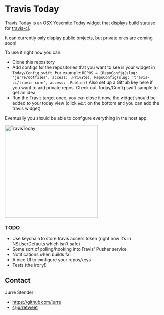 # Travis Today
Travis Today is an OSX Yosemite Today widget that displays build statuse for [travis-ci](https://travis-ci.com).

It can currently only display public projects, but private ones are coming soon!

To use it right now you can:
- Clone this repository
- Add configs for the repositories that you want to see in your widget in `Today/Config.swift`.
For example: `REPOS = [RepoConfig(slug: 'jurre/dotfiles', access: .Private), RepoConfig(slug: 'travis-ci/travis-core', access: .Public)]`
Also set up a Github key here if you want to add private repos.
Check out Today/Config.swift.sample to get an idea.
- Run the Travis target once, you can close it now, the widget should be added to your today view (click `edit` on the bottom and you can add the travis widget)

Eventually you should be able to configure everything in the host app.

<img src="http://i.imgur.com/jH7lvFo.png?1" alt="TravisToday" width=300/>

### TODO
- Use keychain to store travis access token (right now it's in NSUserDefaults which isn't safe)
- Some sort of polling/hooking into Travis' Pusher service
- Notifications when builds fail
- A nice UI to configure your repos/keys
- Tests (the irony!)

## Contact
Jurre Stender

- https://github.com/jurre
- [@jurretweet](https://twitter.com/jurretweet)

